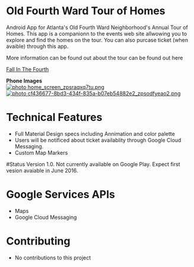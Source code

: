 # Old Fourth Ward Tour of Homes

Android App for Atlanta's Old Fourth Ward Neighborhood's Annual Tour of Homes. This app is a companionn to the events web site allwowing you to explore and find the homes on the tour. You can also purcase ticket (when avaible) through this app.

More information can be found out about the tour can be found out here

<a href="http://fallinthe4thward.com/">Fall In The Fourth</a>

<b>Phone Images</b>
<br>
<a href="http://s70.photobucket.com/user/chare37/media/home_screen_zpsraqxq7tu.png.html" target="_blank"><img src="http://i70.photobucket.com/albums/i102/chare37/home_screen_zpsraqxq7tu.png" border="0" alt=" photo home_screen_zpsraqxq7tu.png"/></a>
<a href="http://s70.photobucket.com/user/chare37/media/cf436677-8bd3-434f-835a-b07eb54882e2_zpsodfyeao2.png.html" target="_blank"><img src="http://i70.photobucket.com/albums/i102/chare37/cf436677-8bd3-434f-835a-b07eb54882e2_zpsodfyeao2.png" border="0" alt=" photo cf436677-8bd3-434f-835a-b07eb54882e2_zpsodfyeao2.png"/></a>

# Technical Features
* Full Material Design specs including Annimation and color palette
* Users will be notificed about ticket availablity through Google Cloud Messaging.
* Custom Map Markers

#Status
Version 1.0. Not currently available on Google Play. Expect first vesion avaiable in June 2016.<br>

# Google Services APIs
* Maps
* Google Cloud Messaging

# Contributing<br>
* No contributions to this project

